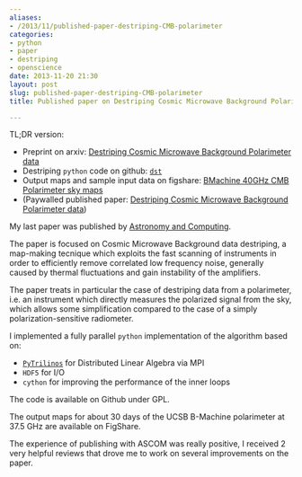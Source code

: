 ```yaml
---
aliases:
- /2013/11/published-paper-destriping-CMB-polarimeter
categories:
- python
- paper
- destriping
- openscience
date: 2013-11-20 21:30
layout: post
slug: published-paper-destriping-CMB-polarimeter
title: Published paper on Destriping Cosmic Microwave Background Polarimeter data

---
```


TL;DR version:

* Preprint on arxiv: [Destriping Cosmic Microwave Background Polarimeter data](http://arxiv.org/abs/1309.5609)
* Destriping `python` code on github: [`dst`](https://github.com/zonca/dst)
* Output maps and sample input data on figshare: [BMachine 40GHz CMB Polarimeter sky maps](http://figshare.com/articles/BMachine_40GHz_CMB_Polarimeter_sky_maps/644507)
* (Paywalled published paper: [Destriping Cosmic Microwave Background Polarimeter data](http://dx.doi.org/10.1016/j.ascom.2013.10.002))

My last paper was published by [Astronomy and Computing](http://www.journals.elsevier.com/astronomy-and-computing/).

The paper is focused on Cosmic Microwave Background data destriping, a map-making tecnique which exploits the fast
scanning of instruments in order to efficiently remove correlated low frequency noise, generally caused by thermal
fluctuations and gain instability of the amplifiers.

The paper treats in particular the case of destriping data from a polarimeter, i.e. an instrument which directly measures
the polarized signal from the sky, which allows some simplification compared to the case of a simply polarization-sensitive
radiometer.

I implemented a fully parallel `python` implementation of the algorithm based on:

* [`PyTrilinos`](https://trilinos.github.io/pytrilinos.html) for Distributed Linear Algebra via MPI
* `HDF5` for I/O
* `cython` for improving the performance of the inner loops

The code is available on Github under GPL.

The output maps for about 30 days of the UCSB B-Machine polarimeter at 37.5 GHz are available on FigShare.

The experience of publishing with ASCOM was really positive, I received 2 very helpful reviews that drove me to
work on several improvements on the paper.
